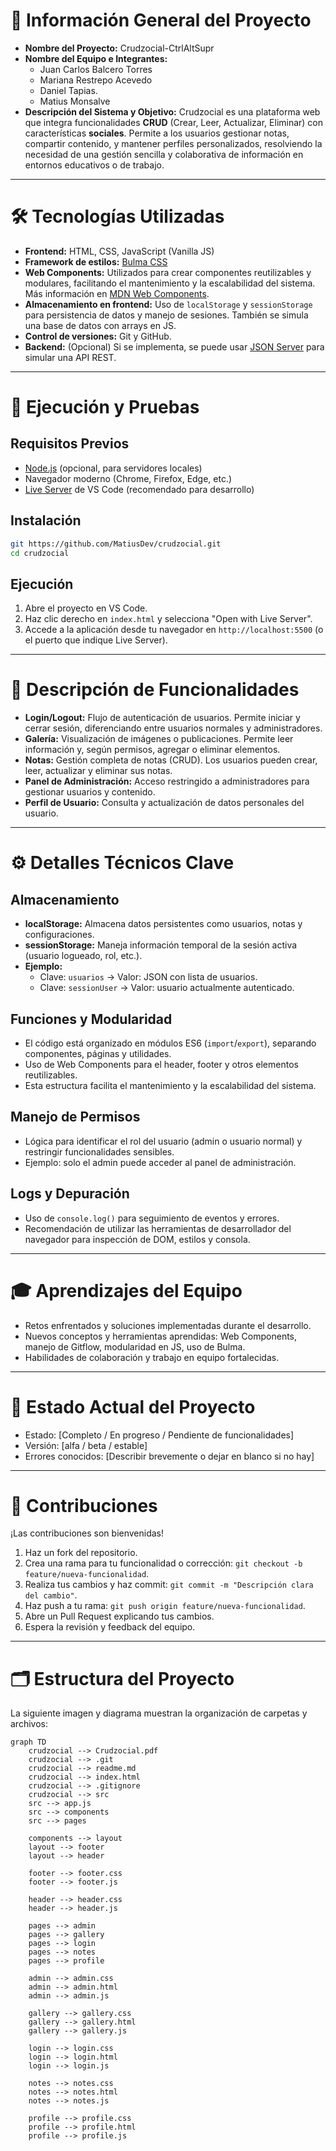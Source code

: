 # 📝 Información General del Proyecto

- **Nombre del Proyecto:** Crudzocial-CtrlAltSupr 
- **Nombre del Equipo e Integrantes:**
  - Juan Carlos Balcero Torres
  - Mariana Restrepo Acevedo
  - Daniel Tapias.
  - Matius Monsalve
- **Descripción del Sistema y Objetivo:**
  Crudzocial es una plataforma web que integra funcionalidades **CRUD** (Crear, Leer, Actualizar, Eliminar) con características **sociales**. Permite a los usuarios gestionar notas, compartir contenido, y mantener perfiles personalizados, resolviendo la necesidad de una gestión sencilla y colaborativa de información en entornos educativos o de trabajo.

---

# 🛠️ Tecnologías Utilizadas

- **Frontend:** HTML, CSS, JavaScript (Vanilla JS)
- **Framework de estilos:** [Bulma CSS](https://bulma.io/)
- **Web Components:** Utilizados para crear componentes reutilizables y modulares, facilitando el mantenimiento y la escalabilidad del sistema. Más información en [MDN Web Components](https://developer.mozilla.org/en-US/docs/Web/Web_Components).
- **Almacenamiento en frontend:** Uso de `localStorage` y `sessionStorage` para persistencia de datos y manejo de sesiones. También se simula una base de datos con arrays en JS.
- **Control de versiones:** Git y GitHub.
- **Backend:** (Opcional) Si se implementa, se puede usar [JSON Server](https://github.com/typicode/json-server) para simular una API REST.

---

# 🚀 Ejecución y Pruebas

## Requisitos Previos
- [Node.js](https://nodejs.org/) (opcional, para servidores locales)
- Navegador moderno (Chrome, Firefox, Edge, etc.)
- [Live Server](https://marketplace.visualstudio.com/items?itemName=ritwickdey.LiveServer) de VS Code (recomendado para desarrollo)

## Instalación
```bash
git https://github.com/MatiusDev/crudzocial.git
cd crudzocial
```

## Ejecución
1. Abre el proyecto en VS Code.
2. Haz clic derecho en `index.html` y selecciona "Open with Live Server".
3. Accede a la aplicación desde tu navegador en `http://localhost:5500` (o el puerto que indique Live Server).

---

# 📄 Descripción de Funcionalidades

- **Login/Logout:** Flujo de autenticación de usuarios. Permite iniciar y cerrar sesión, diferenciando entre usuarios normales y administradores.
- **Galería:** Visualización de imágenes o publicaciones. Permite leer información y, según permisos, agregar o eliminar elementos.
- **Notas:** Gestión completa de notas (CRUD). Los usuarios pueden crear, leer, actualizar y eliminar sus notas.
- **Panel de Administración:** Acceso restringido a administradores para gestionar usuarios y contenido.
- **Perfil de Usuario:** Consulta y actualización de datos personales del usuario.

---

# ⚙️ Detalles Técnicos Clave

## Almacenamiento
- **localStorage:** Almacena datos persistentes como usuarios, notas y configuraciones.
- **sessionStorage:** Maneja información temporal de la sesión activa (usuario logueado, rol, etc.).
- **Ejemplo:**
  - Clave: `usuarios` → Valor: JSON con lista de usuarios.
  - Clave: `sessionUser` → Valor: usuario actualmente autenticado.

## Funciones y Modularidad
- El código está organizado en módulos ES6 (`import`/`export`), separando componentes, páginas y utilidades.
- Uso de Web Components para el header, footer y otros elementos reutilizables.
- Esta estructura facilita el mantenimiento y la escalabilidad del sistema.

## Manejo de Permisos
- Lógica para identificar el rol del usuario (admin o usuario normal) y restringir funcionalidades sensibles.
- Ejemplo: solo el admin puede acceder al panel de administración.

## Logs y Depuración
- Uso de `console.log()` para seguimiento de eventos y errores.
- Recomendación de utilizar las herramientas de desarrollador del navegador para inspección de DOM, estilos y consola.

---

# 🎓 Aprendizajes del Equipo

- Retos enfrentados y soluciones implementadas durante el desarrollo.
- Nuevos conceptos y herramientas aprendidas: Web Components, manejo de Gitflow, modularidad en JS, uso de Bulma.
- Habilidades de colaboración y trabajo en equipo fortalecidas.

---

# 📌 Estado Actual del Proyecto

- Estado: [Completo / En progreso / Pendiente de funcionalidades]
- Versión: [alfa / beta / estable]
- Errores conocidos: [Describir brevemente o dejar en blanco si no hay]

---

# 🤝 Contribuciones

¡Las contribuciones son bienvenidas!

1. Haz un fork del repositorio.
2. Crea una rama para tu funcionalidad o corrección: `git checkout -b feature/nueva-funcionalidad`.
3. Realiza tus cambios y haz commit: `git commit -m "Descripción clara del cambio"`.
4. Haz push a tu rama: `git push origin feature/nueva-funcionalidad`.
5. Abre un Pull Request explicando tus cambios.
6. Espera la revisión y feedback del equipo.

---

# 🗂️ Estructura del Proyecto

La siguiente imagen y diagrama muestran la organización de carpetas y archivos:

```mermaid
graph TD
    crudzocial --> Crudzocial.pdf
    crudzocial --> .git
    crudzocial --> readme.md
    crudzocial --> index.html
    crudzocial --> .gitignore
    crudzocial --> src
    src --> app.js
    src --> components
    src --> pages

    components --> layout
    layout --> footer
    layout --> header

    footer --> footer.css
    footer --> footer.js

    header --> header.css
    header --> header.js

    pages --> admin
    pages --> gallery
    pages --> login
    pages --> notes
    pages --> profile

    admin --> admin.css
    admin --> admin.html
    admin --> admin.js

    gallery --> gallery.css
    gallery --> gallery.html
    gallery --> gallery.js

    login --> login.css
    login --> login.html
    login --> login.js

    notes --> notes.css
    notes --> notes.html
    notes --> notes.js

    profile --> profile.css
    profile --> profile.html
    profile --> profile.js
```